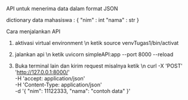 API untuk menerima data dalam format JSON

dictionary data mahasiswa :
 {
    "nim" : int
    "nama" : str
 }

Cara menjalankan API
1. aktivasi virtual environment \n
ketik source venvTugas1/bin/activat

2. jalankan api \n
ketik uvicorn simpleAPI:app --port 8000 --reload

3. Buka terminal lain dan kirim request misalnya ketik \n
curl -X 'POST' \
  'http://127.0.0.1:8000/' \
  -H 'accept: application/json' \
  -H 'Content-Type: application/json' \
  -d '{
  "nim": 11122333,
  "nama": "contoh data"
}'
